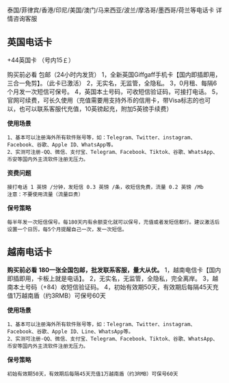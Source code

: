 泰国/菲律宾/香港/印尼/美国/澳门/马来西亚/波兰/摩洛哥/墨西哥/荷兰等电话卡 详情咨询客服

## 英国电话卡
+44英国卡 （号内15￡）

购买前必看
包邮（24小时内发货）
	1，全新英国Giffgaff手机卡【国内即插即用，三合一免剪】。（此卡已激活）
	2，无实名，无监管，全隐私。
	3，0月租、每隔6个月发一次短信可保号。
	4，英国本土号码，可收短信验证码，可接打电话。
	5，官网可续费，可长久使用（充值需要用支持外币的信用卡，带Visa标志的也可以，也可以联系客服代充值，10英镑起充，附加5英镑手续费）

 **使用场景**

	1、基本可以注册海外所有软件账号等，如：Telegram、Twitter、instagram、Facebook、谷歌、Apple ID、WhatsApp等。
	2、实测可注册-QQ、微信、支付宝、Telegram、Facebook、Tiktok、谷歌、WhatsApp、币安等国内外主流软件注册无压力。

  **资费问题**

	接打电话 1 英镑 /分钟，发短信 0.3 英镑 /条，收短信免费，流量 0.2 英镑 /Mb
	注意：不要使用流量（流量巨贵）

   **保号策略**

	每半年发一次短信保号。每180天内有余额变化就可以保号，充值或者发短信都行。建议激活后设置一个日历，每5个月提醒自己一次，发一次短信。


## 越南电话卡

**购买前必看**
**180一张全国包邮，批发联系客服，量大从优。**
	1，越南电信卡【国内即插即用，卡板上就是电话】。
	2，无实名，无监管，全隐私，完全离岸。
	3，越南本土号码（+84）收短信验证码。
	4，初始有效期50天，有效期后每隔45天充值1万越南盾（约3RMB）可保号60天

**使用场景**

	1、基本可以注册海外所有软件账号等，如：Telegram、Twitter、instagram、Facebook、谷歌、Apple ID、Line、WhatsApp等。
	2、实测可注册-QQ、微信、支付宝、Telegram、Facebook、Tiktok、谷歌、WhatsApp、币安等国内外主流软件注册无压力。

**保号策略**

	初始有效期50天，有效期后每隔45天充值1万越南盾（约3RMB）可保号60天









<!-- ##{"script":"<script src='https://blog.meekdai.com/Gmeek/plugins/articletoc.js'></script>"}## -->